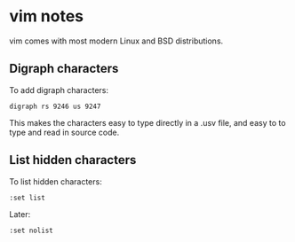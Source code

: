 # vim notes

vim comes with most modern Linux and BSD distributions.

## Digraph characters

To add digraph characters:

```
digraph rs 9246 us 9247
```

This makes the characters easy to type directly in a .usv file, and easy to to type and read in source code.


## List hidden characters

To list hidden characters:

```
:set list
```

Later:

```
:set nolist
```
